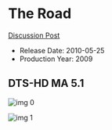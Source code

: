 # The Road

[Discussion Post](https://www.avsforum.com/threads/bass-eq-for-filtered-movies.2995212/post-56734284)

* Release Date: 2010-05-25
* Production Year: 2009

## DTS-HD MA 5.1

![img 0](https://fanart.tv/fanart/movies/20766/moviethumb/the-road-5a35ae6f3e638.jpg)

![img 1](https://i.imgur.com/ULfziVY.png)

